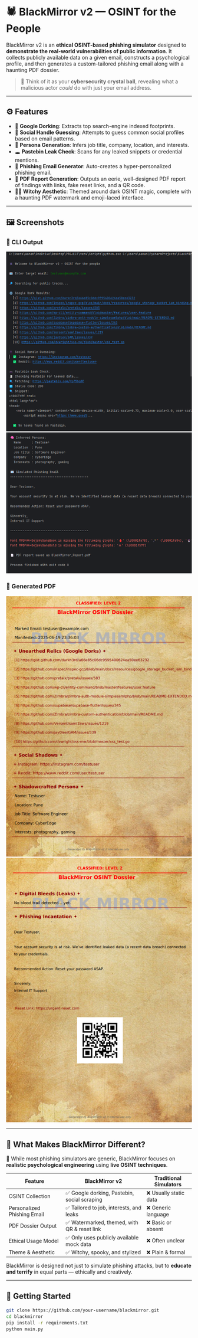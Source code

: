 # 🕷️ BlackMirror v2 — OSINT for the People

BlackMirror v2 is an **ethical OSINT-based phishing simulator** designed to **demonstrate the real-world vulnerabilities of public information**. It collects publicly available data on a given email, constructs a psychological profile, and then generates a custom-tailored phishing email along with a haunting PDF dossier.

> 🧠 Think of it as your **cybersecurity crystal ball**, revealing what a malicious actor *could* do with just your email address.

---

## ⚙️ Features

- 🔎 **Google Dorking**: Extracts top search-engine indexed footprints.
- 👤 **Social Handle Guessing**: Attempts to guess common social profiles based on email patterns.
- 🧠 **Persona Generation**: Infers job title, company, location, and interests.
- 🕳️ **Pastebin Leak Check**: Scans for any leaked snippets or credential mentions.
- 🎯 **Phishing Email Generator**: Auto-creates a hyper-personalized phishing email.
- 📄 **PDF Report Generation**: Outputs an eerie, well-designed PDF report of findings with links, fake reset links, and a QR code.
- 🧙‍♀️ **Witchy Aesthetic**: Themed around dark OSINT magic, complete with a haunting PDF watermark and emoji-laced interface.

---

## 🖼️ Screenshots

### 🧠 CLI Output

![CLI Output 1](cli_output_1.png)
![CLI Output 2](cli_output_2.png)

### 📄 Generated PDF

![PDF Page 1](pdf_page_1.png)
![PDF Page 2](pdf_page_2.png)



---

## 🧪 What Makes BlackMirror Different?

🧤 While most phishing simulators are generic, BlackMirror focuses on **realistic psychological engineering** using **live OSINT techniques**.

| Feature                         | BlackMirror v2              | Traditional Simulators     |
|-------------------------------|-----------------------------|----------------------------|
| OSINT Collection              | ✅ Google dorking, Pastebin, social scraping | ❌ Usually static data |
| Personalized Phishing Email  | ✅ Tailored to job, interests, and leaks     | ❌ Generic language     |
| PDF Dossier Output           | ✅ Watermarked, themed, with QR & reset link | ❌ Basic or absent      |
| Ethical Usage Model          | ✅ Only uses publicly available mock data     | ❌ Often unclear         |
| Theme & Aesthetic            | ✅ Witchy, spooky, and stylized               | ❌ Plain & formal        |

BlackMirror is designed not just to simulate phishing attacks, but to **educate and terrify** in equal parts — ethically and creatively.

---

## 🚀 Getting Started

```bash
git clone https://github.com/your-username/blackmirror.git
cd blackmirror
pip install -r requirements.txt
python main.py
